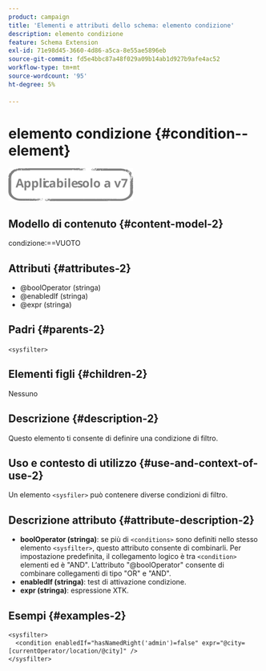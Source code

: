 ```yaml
---
product: campaign
title: 'Elementi e attributi dello schema: elemento condizione'
description: elemento condizione
feature: Schema Extension
exl-id: 71e98d45-3660-4d86-a5ca-8e55ae5896eb
source-git-commit: fd5e4bbc87a48f029a09b14ab1d927b9afe4ac52
workflow-type: tm+mt
source-wordcount: '95'
ht-degree: 5%

---
```


# elemento condizione {#condition--element}

![](../../../assets/v7-only.svg)

## Modello di contenuto {#content-model-2}

condizione:==VUOTO

## Attributi {#attributes-2}

* @boolOperator (stringa)
* @enabledIf (stringa)
* @expr (stringa)

## Padri {#parents-2}

`<sysfilter>`

## Elementi figli {#children-2}

Nessuno

## Descrizione {#description-2}

Questo elemento ti consente di definire una condizione di filtro.

## Uso e contesto di utilizzo {#use-and-context-of-use-2}

Un elemento `<sysfiler>` può contenere diverse condizioni di filtro.

## Descrizione attributo {#attribute-description-2}

* **boolOperator (stringa)**: se più di `<conditions>` sono definiti nello stesso elemento `<sysfilter>`, questo attributo consente di combinarli. Per impostazione predefinita, il collegamento logico è tra `<condition>` elementi ed è &quot;AND&quot;. L’attributo &quot;@boolOperator&quot; consente di combinare collegamenti di tipo &quot;OR&quot; e &quot;AND&quot;.
* **enabledIf (stringa)**: test di attivazione condizione.
* **expr (stringa)**: espressione XTK.

## Esempi {#examples-2}

```
<sysfilter>
  <condition enabledIf="hasNamedRight('admin')=false" expr="@city=[currentOperator/location/@city]" />
</sysfilter>
```
